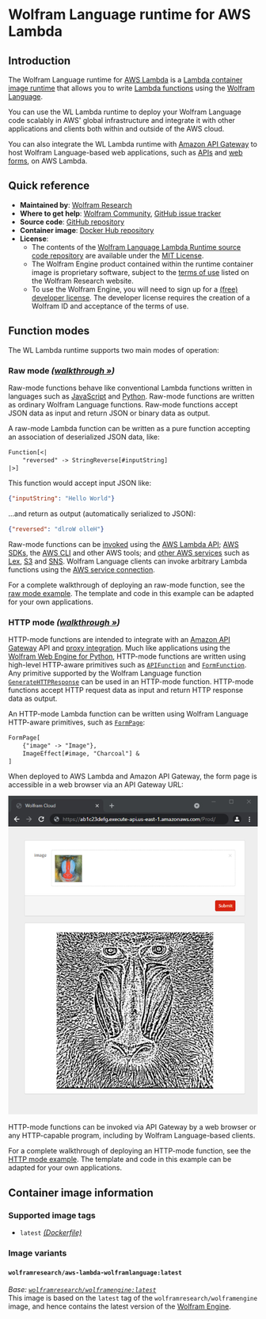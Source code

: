# Wolfram Language runtime for AWS Lambda

## Introduction

The Wolfram Language runtime for [AWS Lambda](https://aws.amazon.com/lambda/) is a [Lambda container image runtime](https://docs.aws.amazon.com/lambda/latest/dg/lambda-images.html) that allows you to write [Lambda functions](https://docs.aws.amazon.com/lambda/latest/dg/gettingstarted-concepts.html#gettingstarted-concepts-function) using the [Wolfram Language](https://www.wolfram.com/language/).

You can use the WL Lambda runtime to deploy your Wolfram Language code scalably in AWS' global infrastructure and integrate it with other applications and clients both within and outside of the AWS cloud.

You can also integrate the WL Lambda runtime with [Amazon API Gateway](https://aws.amazon.com/api-gateway/) to host Wolfram Language-based web applications, such as [APIs](https://reference.wolfram.com/language/guide/CreatingAnInstantAPI.html) and [web forms](https://reference.wolfram.com/language/guide/CreatingFormsAndApps.html), on AWS Lambda.

## Quick reference

- **Maintained by**: [Wolfram Research](https://www.wolfram.com/)
- **Where to get help**: [Wolfram Community](https://community.wolfram.com/), [GitHub issue tracker](https://github.com/WolframResearch/AWSLambda-WolframLanguage/issues)
- **Source code**: [GitHub repository](https://github.com/WolframResearch/AWSLambda-WolframLanguage)
- **Container image**: [Docker Hub repository](https://hub.docker.com/r/wolframresearch/aws-lambda-wolframlanguage)
- **License**:
  - The contents of the [Wolfram Language Lambda Runtime source code repository](https://github.com/WolframResearch/AWSLambda-WolframLanguage) are available under the [MIT License](https://github.com/WolframResearch/AWSLambda-WolframLanguage/blob/master/LICENSE).
  - The Wolfram Engine product contained within the runtime container image is proprietary software, subject to the [terms of use](http://www.wolfram.com/legal/terms/wolfram-engine.html) listed on the Wolfram Research website.
  - To use the Wolfram Engine, you will need to sign up for a [(free) developer license](https://www.wolfram.com/developer-license). The developer license requires the creation of a Wolfram ID and acceptance of the terms of use.


## Function modes

The WL Lambda runtime supports two main modes of operation:

### Raw mode _([walkthrough »](https://github.com/WolframResearch/AWSLambda-WolframLanguage/blob/master/Examples/aws-sam/raw-mode/README.md))_

Raw-mode functions behave like conventional Lambda functions written in languages such as [JavaScript](https://docs.aws.amazon.com/lambda/latest/dg/nodejs-handler.html) and [Python](https://docs.aws.amazon.com/lambda/latest/dg/python-handler.html). Raw-mode functions are written as ordinary Wolfram Language functions. Raw-mode functions accept JSON data as input and return JSON or binary data as output.

A raw-mode Lambda function can be written as a pure function accepting an association of deserialized JSON data, like:
```wl
Function[<|
    "reversed" -> StringReverse[#inputString]
|>]
```
This function would accept input JSON like:
```json
{"inputString": "Hello World"}
```
...and return as output (automatically serialized to JSON):
```json
{"reversed": "dlroW olleH"}
```

Raw-mode functions can be [invoked](https://docs.aws.amazon.com/lambda/latest/dg/lambda-invocation.html) using the [AWS Lambda API](https://docs.aws.amazon.com/lambda/latest/dg/API_Invoke.html); [AWS SDKs](https://aws.amazon.com/tools/), the [AWS CLI](https://awscli.amazonaws.com/v2/documentation/api/latest/reference/lambda/invoke.html) and other AWS tools; and [other AWS services](https://docs.aws.amazon.com/lambda/latest/dg/lambda-services.html) such as [Lex](https://docs.aws.amazon.com/lambda/latest/dg/services-lex.html), [S3](https://docs.aws.amazon.com/lambda/latest/dg/with-s3.html) and [SNS](https://docs.aws.amazon.com/lambda/latest/dg/with-sns.html). Wolfram Language clients can invoke arbitrary Lambda functions using the [AWS service connection](https://reference.wolfram.com/language/ref/service/AWS.html).

For a complete walkthrough of deploying an raw-mode function, see the [raw mode example](https://github.com/WolframResearch/AWSLambda-WolframLanguage/blob/master/Examples/aws-sam/raw-mode/README.md). The template and code in this example can be adapted for your own applications.

### HTTP mode _([walkthrough »](https://github.com/WolframResearch/AWSLambda-WolframLanguage/blob/master/Examples/aws-sam/http-mode/README.md))_

HTTP-mode functions are intended to integrate with an [Amazon API Gateway](https://aws.amazon.com/api-gateway/) API and [proxy integration](https://docs.aws.amazon.com/apigateway/latest/developerguide/set-up-lambda-proxy-integrations.html#api-gateway-create-api-as-simple-proxy). Much like applications using the [Wolfram Web Engine for Python](https://github.com/WolframResearch/WolframWebEngineForPython), HTTP-mode functions are written using high-level HTTP-aware primitives such as [`APIFunction`](https://reference.wolfram.com/language/ref/APIFunction.html) and [`FormFunction`](https://reference.wolfram.com/language/ref/FormFunction.html). Any primitive supported by the Wolfram Language function [`GenerateHTTPResponse`](https://reference.wolfram.com/language/ref/GenerateHTTPResponse.html) can be used in an HTTP-mode function. HTTP-mode functions accept HTTP request data as input and return HTTP response data as output.

An HTTP-mode Lambda function can be written using Wolfram Language HTTP-aware primitives, such as [`FormPage`](https://reference.wolfram.com/language/ref/FormPage.html):
```
FormPage[
    {"image" -> "Image"},
    ImageEffect[#image, "Charcoal"] &
]
```
When deployed to AWS Lambda and Amazon API Gateway, the form page is accessible in a web browser via an API Gateway URL:

![HTML page served by a FormPage in an HTTP-mode Lambda function](Examples/.images/HTTP-Function-FormPage.png)

HTTP-mode functions can be invoked via API Gateway by a web browser or any HTTP-capable program, including by Wolfram Language-based clients.

For a complete walkthrough of deploying an HTTP-mode function, see the [HTTP mode example](https://github.com/WolframResearch/AWSLambda-WolframLanguage/blob/master/Examples/aws-sam/http-mode/README.md). The template and code in this example can be adapted for your own applications.


## Container image information

### Supported image tags

- `latest` [_(Dockerfile)_](https://github.com/WolframResearch/AWSLambda-WolframLanguage/blob/master/Dockerfile)


### Image variants

#### `wolframresearch/aws-lambda-wolframlanguage:latest`

*Base: [`wolframresearch/wolframengine:latest`](https://hub.docker.com/r/wolframresearch/wolframengine)*  
This image is based on the `latest` tag of the `wolframresearch/wolframengine` image, and hence contains the latest version of the [Wolfram Engine](https://www.wolfram.com/engine/).